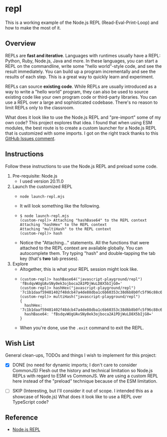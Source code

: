 # repl

This is a working example of the Node.js REPL (Read-Eval-Print-Loop) and how to make the most of it.


## Overview

REPLs are **fast and iterative**. Languages with runtimes usually have a REPL: Python, Ruby, Node.js, Java and more. In
these languages, you can start a REPL on the commandline, write some "hello world"-style code, and see the result
immediately. You can build up a program incrementally and see the results of each step. This is a great way to quickly
learn and experiment.

REPLs can source **existing code**. While REPLs are usually introduced as a way to write a "hello world" program, they
can also be used to source existing code like your own program code or third-party libraries. You can use a REPL over a
large and sophisticated codebase. There's no reason to limit REPLs only to the classroom.

What does it look like to use the Node.js REPL and "pre-import" some of my own code? This project explores that idea.
I found that when using ESM modules, the best route is to create a custom launcher for a Node.js REPL that is customized
with some imports. I got on the right track thanks to this [GitHub Issues comment](https://github.com/nodejs/node/issues/44094#issuecomment-1296599749). 


## Instructions

Follow these instructions to use the Node.js REPL and preload some code.

1. Pre-requisite: Node.js
    * I used version 20.11.0
2. Launch the customized REPL
    * ```shell
      node launch-repl.mjs
      ```
    * It will look something like the following.
    * ```text
      $ node launch-repl.mjs
      (custom-repl)> Attaching "hashBase64" to the REPL context
      Attaching "hashHex" to the REPL context
      Attaching "multiHash" to the REPL context
      (custom-repl)> hash
      ```
    * Notice the "Attaching..." statements. All the functions that were attached to the REPL context are available
      globally. You can autocomplete them. Try typing "hash" and double-tapping the tab key (that's **two** tab presses).
3. Explore 
    * Altogether, this is what your REPL session might look like.
    * ```text
      (custom-repl)> hashBase64("javascript-playground/repl")
      'fBsdqvWUgUAvSNy0ek3ojboca2A1PDjWuLD8X5bIjG0='      
      (custom-repl)> hashHex("javascript-playground/repl")
      '7c1b1daaf59481402f48dcb47a4de88dba1c6b60353c38d6b8b0fc5f96c88c6d'
      (custom-repl)> multiHash("javascript-playground/repl")
      {
        hashHex: '7c1b1daaf59481402f48dcb47a4de88dba1c6b60353c38d6b8b0fc5f96c88c6d',
        hashBase64: 'fBsdqvWUgUAvSNy0ek3ojboca2A1PDjWuLD8X5bIjG0='
      }
      ```
    * When you're done, use the `.exit` command to exit the REPL.


## Wish List

General clean-ups, TODOs and things I wish to implement for this project:

* [x] DONE (no need for dynamic imports; I don't care to consider CommonJS) Flesh out the history and technical limitation so Node.js REPLs with regard to ESM vs CommonJS. We are using a
  custom REPL here instead of the "preload" technique because of the ESM limitation.
* [ ] SKIP (Interesting, but I'll consider it out of scope. I intended this as a showcase of Node.js) What does it look like to use a REPL over TypeScript code?


## Reference

* [Node.js REPL](https://nodejs.org/api/repl.html)
